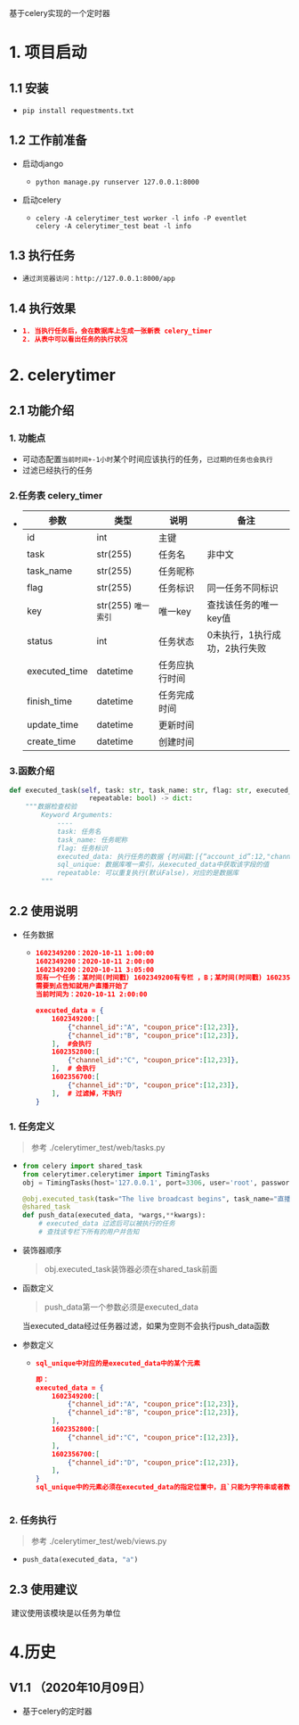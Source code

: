 基于celery实现的一个定时器

# 1. 项目启动

## 1.1  安装

* ```text
  pip install requestments.txt
  ```

## 1.2 工作前准备

* 启动django

  * ```
    python manage.py runserver 127.0.0.1:8000
    ```

* 启动celery

  * ```text
    celery -A celerytimer_test worker -l info -P eventlet
    celery -A celerytimer_test beat -l info
    ```

## 1.3 执行任务

* ```tex
  通过浏览器访问：http://127.0.0.1:8000/app
  ```

## 1.4 执行效果

* ```json
  1. 当执行任务后，会在数据库上生成一张新表 celery_timer
  2. 从表中可以看出任务的执行状况
  ```

# 2. celerytimer

## 2.1 功能介绍

### 1. 功能点

* 可动态配置`当前时间+-1小时`某个时间应该执行的任务，`已过期的任务也会执行`
* 过滤已经执行的任务

### 2.任务表 celery_timer

  * | 参数          | 类型                | 说明           | 备注                          |
    | ------------- | ------------------- | -------------- | ----------------------------- |
    | id            | int                 | 主键           |                               |
    | task          | str(255)            | 任务名         | 非中文                        |
    | task_name     | str(255)            | 任务昵称       |                               |
    | flag          | str(255)            | 任务标识       | 同一任务不同标识              |
    | key           | str(255) `唯一索引` | 唯一key        | 查找该任务的唯一key值         |
    | status        | int                 | 任务状态       | 0未执行，1执行成功，2执行失败 |
    | executed_time | datetime            | 任务应执行时间 |                               |
    | finish_time   | datetime            | 任务完成时间   |                               |
    | update_time   | datetime            | 更新时间       |                               |
    | create_time   | datetime            | 创建时间       |                               |

### 3.函数介绍

```python
def executed_task(self, task: str, task_name: str, flag: str, executed_data: dict, sql_unique: list,
                    repeatable: bool) -> dict:
    """数据检查校验
        Keyword Arguments:
            ----
            task: 任务名
            task_name: 任务昵称
            flag: 任务标识
            executed_data: 执行任务的数据 {时间戳:[{“account_id”:12,"channel_id":124},{},..],时间戳}
            sql_unique: 数据库唯一索引，从executed_data中获取该字段的值
            repeatable: 可以重复执行(默认False)，对应的是数据库
        """
```



## 2.2 使用说明

* 任务数据

  * ```json
    1602349200：2020-10-11 1:00:00
    1602349200：2020-10-11 2:00:00
    1602349200：2020-10-11 3:05:00
    现有一个任务：某时间(时间戳) 1602349200有专栏 ，B；某时间(时间戳) 1602352800有专栏C ，某时间(时间戳) 1602356700有专栏D
    需要到点告知就用户直播开始了
    当前时间为：2020-10-11 2:00:00
    
    executed_data = {
        1602349200:[
            {"channel_id":"A", "coupon_price":[12,23]},
            {"channel_id":"B", "coupon_price":[12,23]},
        ],	#会执行
        1602352800:[
            {"channel_id":"C", "coupon_price":[12,23]},
        ],	# 会执行
        1602356700:[
            {"channel_id":"D", "coupon_price":[12,23]},
        ],	# 过滤掉，不执行
    }
    ```

    

### 1. 任务定义

> 参考 ./celerytimer_test/web/tasks.py

* ```python
  from celery import shared_task
  from celerytimer.celerytimer import TimingTasks
  obj = TimingTasks(host='127.0.0.1', port=3306, user='root', password='123456', database='testdb')
  
  @obj.executed_task(task="The live broadcast begins", task_name="直播开始啦", flag="1", sql_unique=["channel_id"], repeatable=False)
  @shared_task
  def push_data(executed_data, *wargs,**kwargs):
      # executed_data 过滤后可以被执行的任务
      # 查找该专栏下所有的用户并告知
  ```

* 装饰器顺序

  >  obj.executed_task装饰器必须在shared_task前面

  

* 函数定义

  > push_data第一个参数必须是executed_data

  当executed_data经过任务器过滤，如果为空则不会执行push_data函数

* 参数定义

  * ```json
    sql_unique中对应的是executed_data中的某个元素
    
    即：
    executed_data = {
        1602349200:[
            {"channel_id":"A", "coupon_price":[12,23]},
            {"channel_id":"B", "coupon_price":[12,23]},
        ],
        1602352800:[
            {"channel_id":"C", "coupon_price":[12,23]},
        ],	
        1602356700:[
            {"channel_id":"D", "coupon_price":[12,23]},
        ],	
    }
    sql_unique中的元素必须在executed_data的指定位置中，且`只能为字符串或者数值`
    	
    ```

    

### 2. 任务执行

> 参考 ./celerytimer_test/web/views.py

* ```python
  push_data(executed_data, "a")
  ```



## 2.3 使用建议

​	建议使用该模块是以任务为单位

# 4.历史

## V1.1 （2020年10月09日）

- 基于celery的定时器

